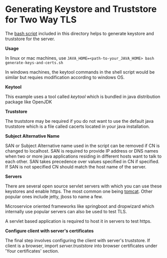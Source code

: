 # Generating Keystore and Truststore for Two Way TLS

The [bash script] included in this directory helps to generate keystore and truststore for the server.

**Usage**

In linux or mac machines, use `JAVA_HOME=<path-to-your_JAVA_HOME> bash generate-keys-and-certs.sh`

In windows machines, the keytool commands in the shell script would be similar but requies modification according to windows OS.

**Keytool**

This example uses a tool called _keytool_ which is bundled in java distribution package like OpenJDK

**Truststore**

The truststore may be required if you do not want to use the default java truststore which is a file called cacerts located 
in your java installation. 

**Subject Alternative Name**

SAN or Subject Alternative name used in the script can be removed if CN is changed to localhost. SAN is required to provide 
IP address or DNS names when two or more java applications residing in different hosts want to talk to each other. SAN takes 
precedence over values specified in CN if specified. If SAN is not specified CN should match the host name of the server.

**Servers**

There are several open source servlet servers with which you can use these keystores and enable https. 
The most common one being [tomcat]. Other popular ones include jetty, jboss to name a few.

Microservice oriented frameworks like springboot and dropwizard which internally use popular servers can also be used
to test TLS.

A servlet based application is required to host it in servers to test https.

**Configure client with server's certificates**

The final step involves configuring the client with server's truststore. If client is a browser, import _server.truststore_
into  browser certificates under 'Your certificates' section.

[bash script]: generate-keys-and-certs-two-way-tls.sh
[tomcat]: https://tomcat.apache.org/